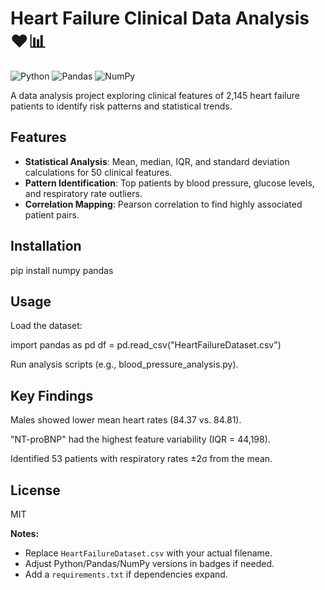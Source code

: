 # Heart Failure Clinical Data Analysis ❤️📊

![Python](https://img.shields.io/badge/Python-3.11+-blue?logo=python)
![Pandas](https://img.shields.io/badge/Pandas-1.3+-brightgreen)
![NumPy](https://img.shields.io/badge/NumPy-1.21+-orange)

A data analysis project exploring clinical features of 2,145 heart failure patients to identify risk patterns and statistical trends.

## Features
- **Statistical Analysis**: Mean, median, IQR, and standard deviation calculations for 50 clinical features.
- **Pattern Identification**: Top patients by blood pressure, glucose levels, and respiratory rate outliers.
- **Correlation Mapping**: Pearson correlation to find highly associated patient pairs.

## Installation
pip install numpy pandas


## Usage
Load the dataset:

import pandas as pd
df = pd.read_csv("HeartFailureDataset.csv")

Run analysis scripts (e.g., blood_pressure_analysis.py).

## Key Findings
Males showed lower mean heart rates (84.37 vs. 84.81).

"NT-proBNP" had the highest feature variability (IQR = 44,198).

Identified 53 patients with respiratory rates ±2σ from the mean.

## License
MIT


**Notes:**  
- Replace `HeartFailureDataset.csv` with your actual filename.  
- Adjust Python/Pandas/NumPy versions in badges if needed.  
- Add a `requirements.txt` if dependencies expand.  

